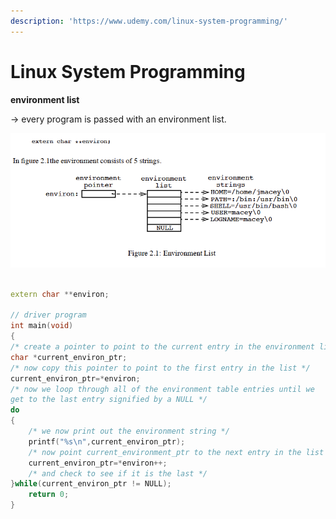 ```yaml
---
description: 'https://www.udemy.com/linux-system-programming/'
---
```


# Linux System Programming

**environment list** 

-&gt; every program is passed with an environment list. 

![](../../.gitbook/assets/image%20%28188%29.png)

```cpp

extern char **environ;
  
// driver program 
int main(void)
{
/* create a pointer to point to the current entry in the environment list */
char *current_environ_ptr;
/* now copy this pointer to point to the first entry in the list */
current_environ_ptr=*environ;
/* now we loop through all of the environment table entries until we
get to the last entry signified by a NULL */
do
{
	/* we now print out the environment string */
	printf("%s\n",current_environ_ptr);
	/* now point current_environment_ptr to the next entry in the list */
	current_environ_ptr=*environ++;
	/* and check to see if it is the last */
}while(current_environ_ptr != NULL);
	return 0;
}
```



